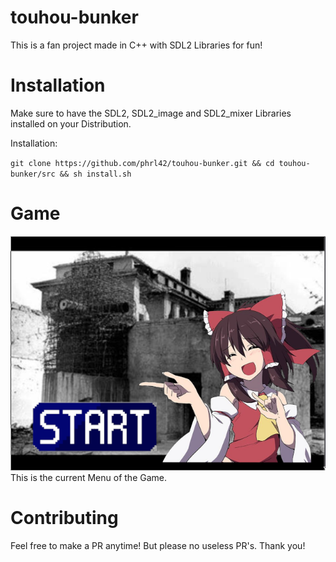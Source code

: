 # touhou-bunker
This is a fan project made in C++ with SDL2 Libraries for fun!

# Installation

<p>Make sure to have the SDL2, SDL2_image and SDL2_mixer Libraries installed on your Distribution. </p>

<p>Installation:</p>

`git clone https://github.com/phrl42/touhou-bunker.git && cd touhou-bunker/src && sh install.sh`


# Game
<img src="https://raw.githubusercontent.com/phrl42/touhou-bunker/main/src/img/-2-s.png">
This is the current Menu of the Game.

# Contributing
Feel free to make a PR anytime! But please no useless PR's. Thank you!

